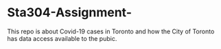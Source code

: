 # Sta304-Assignment-

This repo is about Covid-19 cases in Toronto and how the City of Toronto has data access available to the pubic. 
